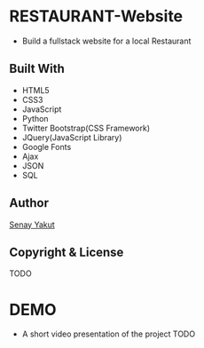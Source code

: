 # RESTAURANT-Website

* Build a fullstack website for a local Restaurant

## Built With
* HTML5
* CSS3
* JavaScript
* Python
* Twitter Bootstrap(CSS Framework)
* JQuery(JavaScript Library)
* Google Fonts
* Ajax
* JSON 
* SQL

## Author
<a href="https://www.linkedin.com/in/senaykt/">Senay Yakut</a>

## Copyright & License
 TODO
 
# DEMO
* A short video presentation of the project 
 TODO


